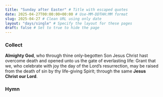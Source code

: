 ```yaml
---
title: "Sunday after Easter" # Title with escaped quotes
date: 2025-04-27T00:00:00+00:00 # Use-MM-DDTHH:MM format
slug: 2025-04-27 # Clean URL using only date
layout: "days/single" # Specify the layout for these pages
draft: false # Set to true to hide the page
---
```


### Collect

**Almighty God**, who through thine only-begotten Son Jesus Christ hast overcome death and opened unto us the gate of everlasting life: Grant that we, who celebrate with joy the day of the Lord’s resurrection, may be raised from the death of sin by thy life-giving Spirit; through the same **Jesus Christ our Lord**.


### Hymn